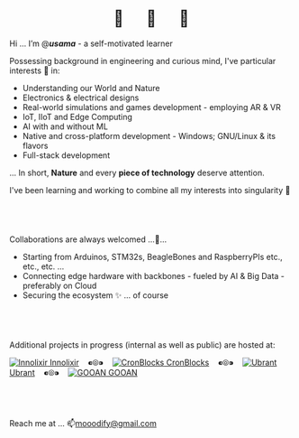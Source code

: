<h1 align="center">👋&nbsp;&nbsp;&nbsp;&nbsp;&nbsp;&nbsp;👋&nbsp;&nbsp;&nbsp;&nbsp;&nbsp;&nbsp;👋</h1>

Hi ... I’m @**_usama_** - a self-motivated learner

Possessing background in engineering and curious mind, I've particular interests 👀 in:
  - Understanding our World and Nature
  - Electronics & electrical designs
  - Real-world simulations and games development - employing AR & VR
  - IoT, IIoT and Edge Computing
  - AI with and without ML
  - Native and cross-platform development - Windows; GNU/Linux & its flavors
  - Full-stack development

... In short, __Nature__ and every __piece of technology__ deserve attention.


I've been learning and working to combine all my interests into singularity 🌱

&nbsp;

# 

Collaborations are always welcomed ...💞️...
  - Starting from Arduinos, STM32s, BeagleBones and RaspberryPIs etc., etc., etc. ...
  - Connecting edge hardware with backbones - fueled by AI & Big Data - preferably on Cloud
  - Securing the ecosystem ✨ ... of course

&nbsp;

# 

Additional projects in progress (internal as well as public) are hosted at:

  [![Innolixir](https://avatars.githubusercontent.com/u/85053112?s=28&v=4) Innolixir](https://github.com/innolixir)
  &nbsp;&nbsp; ⁌⦾⁍ &nbsp;&nbsp;
  [![CronBlocks](https://avatars.githubusercontent.com/u/86520771?s=28&v=4) CronBlocks](https://github.com/cronblocks)
  &nbsp;&nbsp; ⁌⦾⁍ &nbsp;&nbsp;
  [![Ubrant](https://avatars.githubusercontent.com/u/87671848?s=28&v=4) Ubrant](https://github.com/ubrant)
  &nbsp;&nbsp; ⁌⦾⁍ &nbsp;&nbsp;
  [![GOOAN](https://avatars.githubusercontent.com/u/87671960?s=28&v=4) GOOAN](https://github.com/gooan)

&nbsp;

# 
Reach me at ... 📫mooodify@gmail.com
